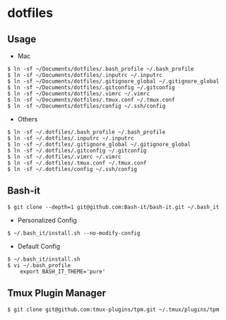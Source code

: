 # dotfiles

## Usage

- Mac

```shell
$ ln -sf ~/Documents/dotfiles/.bash_profile ~/.bash_profile
$ ln -sf ~/Documents/dotfiles/.inputrc ~/.inputrc
$ ln -sf ~/Documents/dotfiles/.gitignore_global ~/.gitignore_global
$ ln -sf ~/Documents/dotfiles/.gitconfig ~/.gitconfig
$ ln -sf ~/Documents/dotfiles/.vimrc ~/.vimrc
$ ln -sf ~/Documents/dotfiles/.tmux.conf ~/.tmux.conf
$ ln -sf ~/Documents/dotfiles/config ~/.ssh/config
```

- Others

```shell
$ ln -sf ~/.dotfiles/.bash_profile ~/.bash_profile
$ ln -sf ~/.dotfiles/.inputrc ~/.inputrc
$ ln -sf ~/.dotfiles/.gitignore_global ~/.gitignore_global
$ ln -sf ~/.dotfiles/.gitconfig ~/.gitconfig
$ ln -sf ~/.dotfiles/.vimrc ~/.vimrc
$ ln -sf ~/.dotfiles/.tmux.conf ~/.tmux.conf
$ ln -sf ~/.dotfiles/config ~/.ssh/config
```

## Bash-it

```shell
$ git clone --depth=1 git@github.com:Bash-it/bash-it.git ~/.bash_it
```

- Personalized Config

```shell
$ ~/.bash_it/install.sh --no-modify-config
```

- Default Config

```shell
$ ~/.bash_it/install.sh
$ vi ~/.bash_profile
    export BASH_IT_THEME='pure'
```

## Tmux Plugin Manager

```shell
$ git clone git@github.com:tmux-plugins/tpm.git ~/.tmux/plugins/tpm
```
